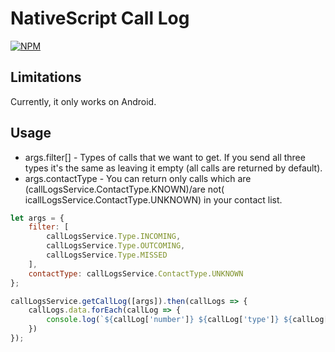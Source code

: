 # NativeScript Call Log

[![NPM](https://nodei.co/npm/nativescript-CallLog.png?compact=true)](https://nodei.co/npm/nativescript-CallLog/)

## Limitations
Currently, it only works on Android.

## Usage

- args.filter[] - Types of calls that we want to get. If you send all three types it's the same as leaving it empty (all calls are returned by default).
- args.contactType - You can return only calls which are (callLogsService.ContactType.KNOWN)/are not( icallLogsService.ContactType.UNKNOWN) in your contact list.

```js
let args = {
    filter: [
        callLogsService.Type.INCOMING,
        callLogsService.Type.OUTCOMING,
        callLogsService.Type.MISSED
    ],
    contactType: callLogsService.ContactType.UNKNOWN
};

callLogsService.getCallLog([args]).then(callLogs => {
    callLogs.data.forEach(callLog => {
        console.log(`${callLog['number']} ${callLog['type']} ${callLog['date']} ${callLog['duration']}`);
    })
});
```